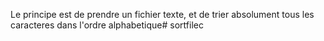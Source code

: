 Le principe est de prendre un fichier texte, et de trier absolument tous les caracteres dans l'ordre alphabetique# sortfilec

